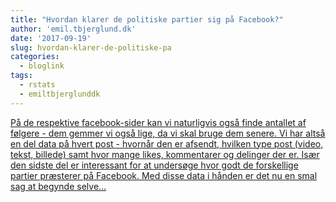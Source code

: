 ```yaml
---
title: "Hvordan klarer de politiske partier sig på Facebook?"
author: 'emil.tbjerglund.dk'
date: '2017-09-19'
slug: hvordan-klarer-de-politiske-pa
categories:
  - bloglink
tags:
  - rstats
  - emiltbjerglunddk
---
```


[På de respektive facebook-sider kan vi naturligvis også finde antallet af følgere - dem gemmer vi også lige, da vi skal bruge dem senere. Vi har altså en del data på hvert post - hvornår den er afsendt, hvilken type post (video, tekst, billede) samt hvor mange likes, kommentarer og delinger der er. Især den sidste del er interessant for at undersøge hvor godt de forskellige partier præsterer på Facebook. Med disse data i hånden er det nu en smal sag at begynde selve...<click to read more>](https://emil.tbjerglund.dk/post/hvordan-klarer-de-politiske-partier-sig-paa-facebook/)

